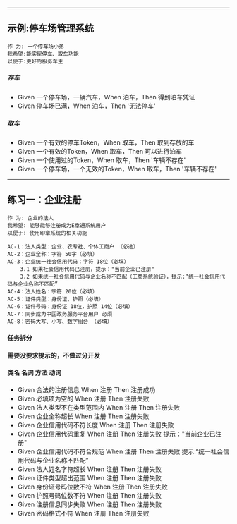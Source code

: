 -----------------
## 示例:停车场管理系统
    作 为: 一个停⻋场小弟 
    我希望:能实现停⻋、取⻋功能 
    以便于:更好的服务⻋主
    
##### 存车
- Given 一个停车场，一辆汽车，When 泊车，Then 得到泊车凭证
- Given 停车场已满，When 泊车，Then '无法停车'

##### 取车
- Given 一个有效的停车Token，When 取车，Then 取到存放的车 
- Given 一个有效的Token，When 取车，Then 可以进行泊车
- Given 一个使用过的Token，When 取车，Then '车辆不存在'
- Given 一个停车场，一个无效的Token，When 取车，Then '车辆不存在'

---------------------
## 练习一：企业注册
    作 为: 企业的法人
    我希望: 能够能够注册成为E章通系统用户
    以便于: 使用印章系统的相关功能
    
    AC-1：法人类型：企业、农专社、个体工商户 （必选）
    AC-2：企业全称：字符 50字（必填）
    AC-3：企业统一社会信用代码：字符 18位（必填）
        3.1 如果社会信用代码已注册，提示："当前企业已注册"
        3.2 如果统一社会信用代码与企业名称不匹配（工商系统验证），提示:“统一社会信用代码与企业名称不匹配”
    AC-4：法人姓名：字符 20位（必填）
    AC-5：证件类型：身份证、护照（必填）
    AC-6：证件号码：身份证 18位，护照 14位（必填）
    AC-7：同步成为中国政务服务平台用户 必须
    AC-8：密码大写、小写、数字组合 （必填）

#### 任务拆分
#### 需要没要求提示的，不做过分开发
#### 类名 名词  方法 动词
- Given 合法的注册信息 When 注册 Then 注册成功
- Given 必填项为空的 When 注册 Then 注册失败
- Given 法人类型不在类型范围内 When 注册 Then 注册失败
- Given 企业全称超长 When 注册 Then 注册失败
- Given 企业信用代码不符长度 When 注册 Then 注册失败
- Given 企业信用代码重复 When 注册 Then 注册失败 提示："当前企业已注册"
- Given 企业信用代码不符合规范 When 注册 Then 注册失败 提示:“统一社会信用代码与企业名称不匹配”
- Given 法人姓名字符超长 When 注册 Then 注册失败
- Given 证件类型超出范围 When 注册 Then 注册失败
- Given 身份证号码位数不符 When 注册 Then 注册失败
- Given 护照号码位数不符 When 注册 Then 注册失败
- Given 注册信息同步失败 When 注册 Then 注册失败
- Given 密码格式不符 When 注册 Then 注册失败
